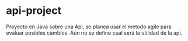 # api-project
Proyecto en Java sobre una Api, se planea usar el metodo agile para evaluar posibles cambios. Aún no se define cual será la utilidad de la api.
